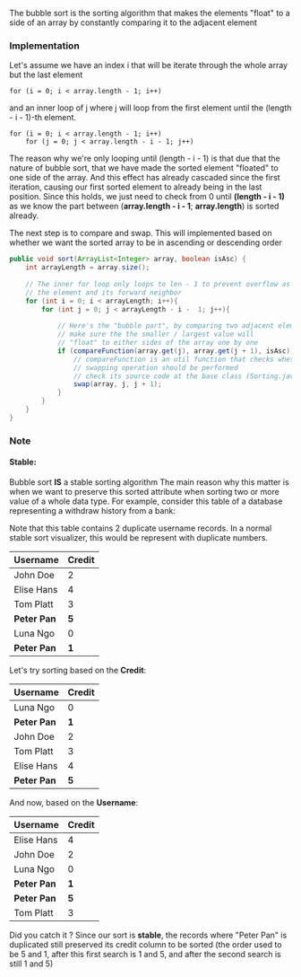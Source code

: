 The bubble sort is the sorting algorithm that makes the elements "float" to a side of an array by constantly comparing it to the adjacent element

### Implementation

Let's assume we have an index i that will be iterate through the whole array but the last element

```
for (i = 0; i < array.length - 1; i++)
```

and an inner loop of j where j will loop from the first element until the (length - i - 1)-th element. 

```
for (i = 0; i < array.length - 1; i++)
	for (j = 0; j < array.length - i - 1; j++)
```

The reason why we're only looping until  (length - i - 1) is that due that the nature of bubble sort, that we have made the sorted element "floated" to one side of the array. And this effect has already cascaded since the first iteration, causing our first sorted element to already being in the last position. Since this holds, we just need to check from 0 until **(length - i - 1)** as we know the part between (**array.length - i - 1**; **array.length**) is sorted already.

The next step is to compare and swap. This will implemented based on whether we want the sorted array to be in ascending or descending order

```Java
public void sort(ArrayList<Integer> array, boolean isAsc) {  
    int arrayLength = array.size();  
  
    // The inner for loop only loops to len - 1 to prevent overflow as we compare 
    // the element and its forward neighbor  
    for (int i = 0; i < arrayLength; i++){  
        for (int j = 0; j < arrayLength - i -  1; j++){  
  
            // Here's the "bubble part", by comparing two adjacent elements, we 
            // make sure the the smaller / largest value will  
            // "float" to either sides of the array one by one            
            if (compareFunction(array.get(j), array.get(j + 1), isAsc)){  
                // compareFunction is an util function that checks whether this
                // swapping operation should be performed  
		        // check its source code at the base class (Sorting.java) 
		        swap(array, j, j + 1);  
            }  
        }  
    }  
}
```

### Note
#### Stable:

Bubble sort **IS** a stable sorting algorithm
The main reason why this matter is when we want to preserve this sorted attribute when sorting two or more value of a whole data type. For example, consider this table of a database representing a withdraw history from a bank:

Note that this table contains 2 duplicate username records. In a normal stable sort visualizer, this would be represent with duplicate numbers.

| Username   | Credit |
| ---------- | ------ |
| John Doe   | 2      |
| Elise Hans | 4      |
| Tom Platt  | 3      |
| **Peter Pan**  | **5**      |
| Luna Ngo   | 0      |
| **Peter Pan**  | **1**      |
Let's try sorting based on the **Credit**:

| Username   | Credit |
| ---------- | ------ |
| Luna Ngo   | 0      |
| **Peter Pan**  | **1**      |
| John Doe   | 2      |
| Tom Platt  | 3      |
| Elise Hans | 4      |
| **Peter Pan**  | **5**      |
And now, based on the **Username**:

| Username   | Credit |
| ---------- | ------ |
| Elise Hans | 4      |
| John Doe   | 2      |
| Luna Ngo   | 0      |
| **Peter Pan**  | **1**      |
| **Peter Pan**  | **5**      |
| Tom Platt  | 3      |
Did you catch it ? Since our sort is **stable**, the records where "Peter Pan" is duplicated still preserved its credit column to be sorted (the order used to be 5 and 1, after this first search is 1 and 5, and after the second search is still 1 and 5)

